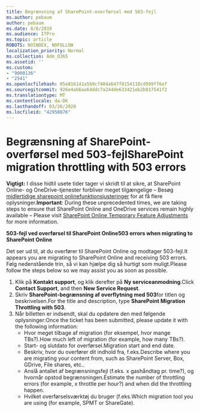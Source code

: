 ```yaml
---
title: Begrænsning af SharePoint-overførsel med 503-fejl
ms.author: pebaum
author: pebaum
ms.date: 8/8/2019
ms.audience: ITPro
ms.topic: article
ROBOTS: NOINDEX, NOFOLLOW
localization_priority: Normal
ms.collection: Adm_O365
ms.assetid: ''
ms.custom:
- "9000136"
- "2541"
ms.openlocfilehash: 05e816141a5b9cf484a647f8154110cd999ff6ef
ms.sourcegitcommit: 926e4ab6aa64ddc7a244de633421eb2b817541f2
ms.translationtype: MT
ms.contentlocale: da-DK
ms.lasthandoff: 03/26/2020
ms.locfileid: "42958676"
---
```

# <a name="sharepoint-migration-throttling-with-503-errors"></a><span data-ttu-id="638ef-102">Begrænsning af SharePoint-overførsel med 503-fejl</span><span class="sxs-lookup"><span data-stu-id="638ef-102">SharePoint migration throttling with 503 errors</span></span>

<span data-ttu-id="638ef-103">**Vigtigt:** I disse hidtil usete tider tager vi skridt til at sikre, at SharePoint Online- og OneDrive-tjenester forbliver meget tilgængelige – Besøg [midlertidige sharepoint onlinefunktionsjusteringer](https://aka.ms/ODSPAdjustments) for at få flere oplysninger.</span><span class="sxs-lookup"><span data-stu-id="638ef-103">**Important**: During these unprecedented times, we are taking steps to ensure that SharePoint Online and OneDrive services remain highly available – Please visit [SharePoint Online Temporary Feature Adjustments](https://aka.ms/ODSPAdjustments) for more information.</span></span>

<span data-ttu-id="638ef-104">**503-fejl ved overførsel til SharePoint Online**</span><span class="sxs-lookup"><span data-stu-id="638ef-104">**503 errors when migrating to SharePoint Online**</span></span>

<span data-ttu-id="638ef-105">Det ser ud til, at du overfører til SharePoint Online og modtager 503-fejl.</span><span class="sxs-lookup"><span data-stu-id="638ef-105">It appears you are migrating to SharePoint Online and receiving 503 errors.</span></span> <span data-ttu-id="638ef-106">Følg nedenstående trin, så vi kan hjælpe dig så hurtigt som muligt.</span><span class="sxs-lookup"><span data-stu-id="638ef-106">Please follow the steps below so we may assist you as soon as possible.</span></span> 

1. <span data-ttu-id="638ef-107">Klik på **Kontakt support**, og klik derefter på **Ny serviceanmodning**.</span><span class="sxs-lookup"><span data-stu-id="638ef-107">Click **Contact Support**, and then **New Service Request**.</span></span>
2. <span data-ttu-id="638ef-108">Skriv **SharePoint-begrænsning af overflytning med 503**for titlen og beskrivelsen.</span><span class="sxs-lookup"><span data-stu-id="638ef-108">For the title and description, type **SharePoint Migration Throttling with 503**.</span></span>
3. <span data-ttu-id="638ef-109">Når billetten er indsendt, skal du opdatere den med følgende oplysninger:</span><span class="sxs-lookup"><span data-stu-id="638ef-109">Once the ticket has been submitted, please update it with the following information:</span></span>
    - <span data-ttu-id="638ef-110">Hvor meget tilbage af migration (for eksempel, hvor mange TBs?).</span><span class="sxs-lookup"><span data-stu-id="638ef-110">How much left of migration (for example, how many TBs?).</span></span>
    - <span data-ttu-id="638ef-111">Start- og slutdato for overførsel.</span><span class="sxs-lookup"><span data-stu-id="638ef-111">Migration start and end date.</span></span>
    - <span data-ttu-id="638ef-112">Beskriv, hvor du overfører dit indhold fra, f.eks.</span><span class="sxs-lookup"><span data-stu-id="638ef-112">Describe where you are migrating your content from, such as SharePoint Server, Box, GDrive, File shares, etc..</span></span>
    - <span data-ttu-id="638ef-113">Anslå antallet af begrænsningsfejl (f.eks. x gashåndtag pr. time?), og hvornår opstod begrænsningen.</span><span class="sxs-lookup"><span data-stu-id="638ef-113">Estimate the number of throttling errors (for example, x throttle per hour?) and when did the throttling happen.</span></span>
    - <span data-ttu-id="638ef-114">Hvilket overførselsværktøj du bruger (f.eks.</span><span class="sxs-lookup"><span data-stu-id="638ef-114">Which migration tool you are using (for example, SPMT or ShareGate).</span></span>


